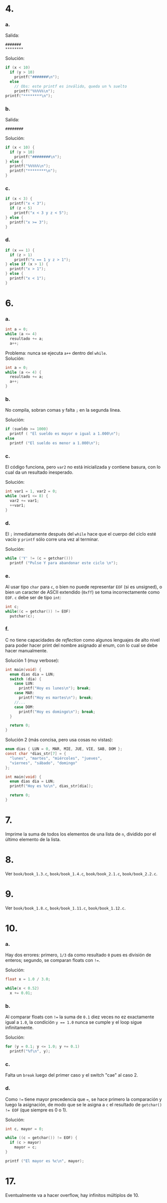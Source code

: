 # 4.

### a.

Salida:

```
#######
********
```

Solución:

```c
if (x < 10)
  if (y > 10)
    printf("#######\n");
  else
    // Obs: este printf es inválido, queda un % suelto
    printf("%%%%%\n");
printf("********\n");

```

### b.

Salida:

```
########
```

Solución:

```c
if (x < 10) {
  if (y > 10)
    printf("########\n");
} else {
  printf("%%%%%\n");
  printf("********\n");
}

```

### c.

```c
if (x < 3) {
  printf("x < 3");
  if (z < 5)
    printf("x < 3 y z < 5");
} else {
  printf("x >= 3");
}

```

### d.

```c
if (x == 1) {
  if (z > 1)
    printf("x == 1 y z > 1");
} else if (x > 1) {
  printf("x > 1");
} else {
  printf("x < 1");
}
```

# 6.

### a.

```c
int a = 0;
while (a <= 4)
  resultado += a;
  a++;
```

Problema: nunca se ejecuta `a++` dentro del `while`.  
Solución:

```c
int a = 0;
while (a <= 4) {
  resultado += a;
  a++;
}
```

### b.

No compila, sobran comas y falta `;` en la segunda línea.

Solución:

```c
if (sueldo >= 1000)
  printf ( "El sueldo es mayor o igual a 1.000\n");
else
  printf ("El sueldo es menor a 1.000\n");
```

### c.

El código funciona, pero `var2` no está inicializada y contiene basura, con lo cual da un resultado inesperado.

Solución:

```c
int var1 = 1, var2 = 0;
while (var1 <= 8) {
  var2 += var1;
  ++var1;
}
```

### d.

El `;` inmediatamente después del `while` hace que el cuerpo del ciclo esté vacío y `printf` sólo corre una vez al terminar.

Solución:

```c
while ('Y' != (c = getchar()))
  printf ("Pulse Y para abandonar este ciclo \n");
```

### e.

Al usar tipo `char` para `c`, o bien no puede representar `EOF` (si es unsigned), o bien un caracter de ASCII extendido (`0xff`) se toma incorrectamente como `EOF`. `c` debe ser de tipo `int`:

```c
int c;
while((c = getchar()) != EOF)
  putchar(c);
```

### f.

C no tiene capacidades de _reflection_ como algunos lenguajes de alto nivel para poder hacer print del nombre asignado al enum, con lo cual se debe hacer manualmente.

Solución 1 (muy verbose):

```c
int main(void) {
  enum dias dia = LUN;
  switch (dia) {
    case LUN:
      printf("Hoy es lunes\n"); break;
    case MAR:
      printf("Hoy es martes\n"); break;
    //...
    case DOM:
      printf("Hoy es domingo\n"); break;
  }

  return 0;
}
```

Solución 2 (más concisa, pero usa cosas no vistas):

```c
enum dias { LUN = 0, MAR, MIE, JUE, VIE, SAB, DOM };
const char *dias_str[7] = {
  "lunes", "martes", "miércoles", "jueves",
  "viernes", "sábado", "domingo"
};

int main(void) {
  enum dias dia = LUN;
  printf("Hoy es %s\n", dias_str[dia]);

  return 0;
}
```

# 7.

Imprime la suma de todos los elementos de una lista de `n`, dividido por el último elemento de la lista.

# 8.

Ver `book/book_1.3.c`, `book/book_1.4.c`, `book/book_2.1.c`, `book/book_2.2.c`.

# 9.

Ver `book/book_1.8.c`, `book/book_1.11.c`, `book/book_1.12.c`.

# 10.

### a.

Hay dos errores: primero, `1/3` da como resultado `0` pues es división de enteros; segundo, se comparan floats con `!=`.

Solución:

```c
float x = 1.0 / 3.0;

while(x < 0.52)
  x += 0.01;
```

### b.

Al comparar floats con `!=` la suma de `0.1` diez veces no ez exactamente igual a `1.0`, la condición `y == 1.0` nunca se cumple y el loop sigue infinitamente.

Solución:

```c
for (y = 0.1; y <= 1.0; y += 0.1)
  printf("%f\n", y);
```

### c.

Falta un `break` luego del primer caso y el switch "cae" al caso 2.

### d.

Como `!=` tiene mayor precedencia que `=`, se hace primero la comparación y luego la asignación, de modo que se le asigna a `c` el resultado de `getchar() != EOF` (que siempre es 0 o 1).

Solución:

```c
int c, mayor = 0;

while ((c = getchar()) != EOF) {
  if (c > mayor)
    mayor = c;
}

printf ("El mayor es %c\n", mayor);
```

# 17.

Eventualmente va a hacer overflow, hay infinitos múltiplos de 10.
